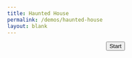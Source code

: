 ```yaml
---
title: Haunted House
permalink: /demos/haunted-house
layout: blank
---
```

<link href="./main.css" rel="stylesheet">
<script defer="defer" src="./bundle.4326ccb76decf7a2d723.js"></script>
<center><button>Start</button></center>
<canvas class="webgl"></canvas>
